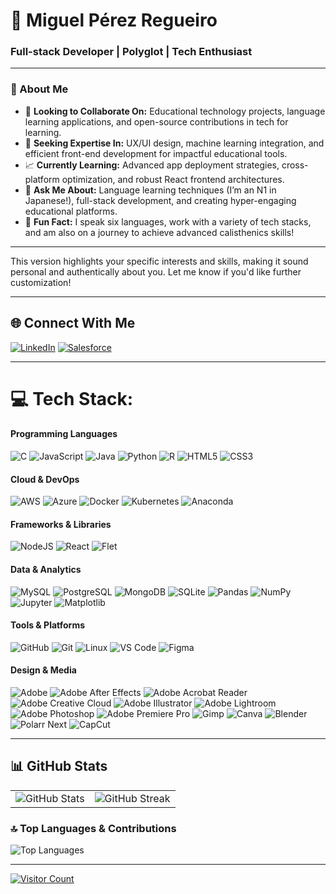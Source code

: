 # 🌌 Miguel Pérez Regueiro
### Full-stack Developer | Polyglot | Tech Enthusiast

---

### 🌠 About Me
- 🚀 **Looking to Collaborate On:** Educational technology projects, language learning applications, and open-source contributions in tech for learning.
- 🧩 **Seeking Expertise In:** UX/UI design, machine learning integration, and efficient front-end development for impactful educational tools.
- 📈 **Currently Learning:** Advanced app deployment strategies, cross-platform optimization, and robust React frontend architectures.
- 🧠 **Ask Me About:** Language learning techniques (I’m an N1 in Japanese!), full-stack development, and creating hyper-engaging educational platforms.
- 🎯 **Fun Fact:** I speak six languages, work with a variety of tech stacks, and am also on a journey to achieve advanced calisthenics skills!

---

This version highlights your specific interests and skills, making it sound personal and authentically about you. Let me know if you'd like further customization!

---

## 🌐 Connect With Me
[![LinkedIn](https://img.shields.io/badge/LinkedIn-%230077B5.svg?style=flat&logo=linkedin&logoColor=white)](https://linkedin.com/in/Miguel%20Pérez%20Regueiro)
[![Salesforce](https://img.shields.io/badge/Salesforce-%2300A1E0.svg?style=flat&logo=salesforce&logoColor=white)](https://www.salesforce.com/trailblazer/vez1avt92qouv7yss3)

---

# 💻 Tech Stack:

#### Programming Languages
![C](https://img.shields.io/badge/c-%2300599C.svg?style=for-the-badge&logo=c&logoColor=white) 
![JavaScript](https://img.shields.io/badge/javascript-%23323330.svg?style=for-the-badge&logo=javascript&logoColor=%23F7DF1E) 
![Java](https://img.shields.io/badge/java-%23ED8B00.svg?style=for-the-badge&logo=openjdk&logoColor=white) 
![Python](https://img.shields.io/badge/python-3670A0?style=for-the-badge&logo=python&logoColor=ffdd54) 
![R](https://img.shields.io/badge/R-%23276DC3.svg?style=for-the-badge&logo=rstudio&logoColor=white)
![HTML5](https://img.shields.io/badge/html5-%23E34F26.svg?style=for-the-badge&logo=html5&logoColor=white) 
![CSS3](https://img.shields.io/badge/css3-%231572B6.svg?style=for-the-badge&logo=css3&logoColor=white) 

#### Cloud & DevOps
![AWS](https://img.shields.io/badge/AWS-%23FF9900.svg?style=for-the-badge&logo=amazon-aws&logoColor=white) 
![Azure](https://img.shields.io/badge/azure-%230072C6.svg?style=for-the-badge&logo=microsoftazure&logoColor=white) 
![Docker](https://img.shields.io/badge/docker-%230db7ed.svg?style=for-the-badge&logo=docker&logoColor=white) 
![Kubernetes](https://img.shields.io/badge/kubernetes-%23326ce5.svg?style=for-the-badge&logo=kubernetes&logoColor=white) 
![Anaconda](https://img.shields.io/badge/Anaconda-%2344A833.svg?style=for-the-badge&logo=anaconda&logoColor=white) 

#### Frameworks & Libraries
![NodeJS](https://img.shields.io/badge/node.js-6DA55F?style=for-the-badge&logo=node.js&logoColor=white) 
![React](https://img.shields.io/badge/react-%2320232a.svg?style=for-the-badge&logo=react&logoColor=%2361DAFB) 
![Flet](https://img.shields.io/badge/Flet-%2300C4CC.svg?style=for-the-badge&logo=flet&logoColor=white)

#### Data & Analytics
![MySQL](https://img.shields.io/badge/mysql-4479A1.svg?style=for-the-badge&logo=mysql&logoColor=white) 
![PostgreSQL](https://img.shields.io/badge/postgresql-%23336791.svg?style=for-the-badge&logo=postgresql&logoColor=white) 
![MongoDB](https://img.shields.io/badge/MongoDB-%234ea94b.svg?style=for-the-badge&logo=mongodb&logoColor=white) 
![SQLite](https://img.shields.io/badge/SQLite-%23003B57.svg?style=for-the-badge&logo=sqlite&logoColor=white)
![Pandas](https://img.shields.io/badge/pandas-%23150458.svg?style=for-the-badge&logo=pandas&logoColor=white) 
![NumPy](https://img.shields.io/badge/numpy-%23013243.svg?style=for-the-badge&logo=numpy&logoColor=white) 
![Jupyter](https://img.shields.io/badge/Jupyter-%23F37626.svg?style=for-the-badge&logo=Jupyter&logoColor=white) 
![Matplotlib](https://img.shields.io/badge/Matplotlib-%23ffffff.svg?style=for-the-badge&logo=Matplotlib&logoColor=black) 

#### Tools & Platforms
![GitHub](https://img.shields.io/badge/github-%23121011.svg?style=for-the-badge&logo=github&logoColor=white) 
![Git](https://img.shields.io/badge/git-%23F05033.svg?style=for-the-badge&logo=git&logoColor=white) 
![Linux](https://img.shields.io/badge/Linux-FCC624?style=for-the-badge&logo=linux&logoColor=black) 
![VS Code](https://img.shields.io/badge/VS%20Code-%23007ACC.svg?style=for-the-badge&logo=visual-studio-code&logoColor=white) 
![Figma](https://img.shields.io/badge/figma-%23F24E1E.svg?style=for-the-badge&logo=figma&logoColor=white) 

#### Design & Media
![Adobe](https://img.shields.io/badge/adobe-%23FF0000.svg?style=for-the-badge&logo=adobe&logoColor=white) 
![Adobe After Effects](https://img.shields.io/badge/Adobe%20After%20Effects-9999FF.svg?style=for-the-badge&logo=Adobe%20After%20Effects&logoColor=white) 
![Adobe Acrobat Reader](https://img.shields.io/badge/Adobe%20Acrobat%20Reader-EC1C24.svg?style=for-the-badge&logo=Adobe%20Acrobat%20Reader&logoColor=white) 
![Adobe Creative Cloud](https://img.shields.io/badge/Adobe%20Creative%20Cloud-DA1F26.svg?style=for-the-badge&logo=Adobe%20Creative%20Cloud&logoColor=white) 
![Adobe Illustrator](https://img.shields.io/badge/adobe%20illustrator-%23FF9A00.svg?style=for-the-badge&logo=adobe%20illustrator&logoColor=white) 
![Adobe Lightroom](https://img.shields.io/badge/Adobe%20Lightroom-31A8FF.svg?style=for-the-badge&logo=Adobe%20Lightroom&logoColor=white) 
![Adobe Photoshop](https://img.shields.io/badge/adobe%20photoshop-%2331A8FF.svg?style=for-the-badge&logo=adobe%20photoshop&logoColor=white) 
![Adobe Premiere Pro](https://img.shields.io/badge/Adobe%20Premiere%20Pro-9999FF.svg?style=for-the-badge&logo=Adobe%20Premiere%20Pro&logoColor=white) 
![Gimp](https://img.shields.io/badge/Gimp-657D8B?style=for-the-badge&logo=gimp&logoColor=FFFFFF) 
![Canva](https://img.shields.io/badge/Canva-%2300C4CC.svg?style=for-the-badge&logo=Canva&logoColor=white) 
![Blender](https://img.shields.io/badge/blender-%23F5792A.svg?style=for-the-badge&logo=blender&logoColor=white) 
![Polarr Next](https://img.shields.io/badge/Polarr-%2300D8FF.svg?style=for-the-badge&logo=polarrNext&logoColor=black) 
![CapCut](https://img.shields.io/badge/CapCut-%23000000.svg?style=for-the-badge&logo=capcut&logoColor=white) 

---

## 📊 GitHub Stats
<table>
<tr>
<td>
<img src="https://github-readme-stats.vercel.app/api?username=MiguelRegueiro&theme=github_dark&hide_border=true&show_icons=true" alt="GitHub Stats">
</td>
<td>
<img src="https://github-readme-streak-stats.herokuapp.com/?user=MiguelRegueiro&theme=github_dark&hide_border=true" alt="GitHub Streak">
</td>
</tr>
</table>
  
### 🔝 Top Languages & Contributions
<img src="https://github-readme-stats.vercel.app/api/top-langs/?username=MiguelRegueiro&theme=github_dark&hide_border=true&layout=compact" alt="Top Languages">

---

[![Visitor Count](https://visitcount.itsvg.in/api?id=MiguelRegueiro&icon=0&color=12)](https://visitcount.itsvg.in)

<!-- This readme was beautifully crafted with the help of GPRM: https://gprm.itsvg.in -->
